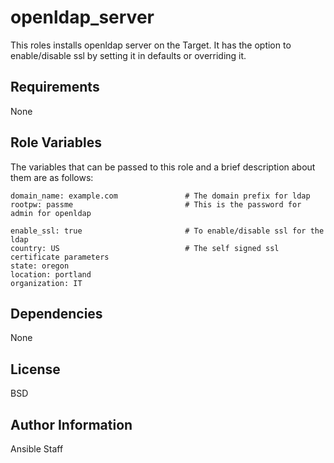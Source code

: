 openldap_server
========

This roles installs openldap server on the Target. It has the option to enable/disable ssl
by setting it in defaults or overriding it.

Requirements
------------

None

Role Variables
--------------

The variables that can be passed to this role and a brief description about them are as follows:

```
domain_name: example.com               # The domain prefix for ldap
rootpw: passme                         # This is the password for admin for openldap

enable_ssl: true                       # To enable/disable ssl for the ldap
country: US                            # The self signed ssl certificate parameters
state: oregon
location: portland
organization: IT
```

Dependencies
------------

None

License
-------

BSD

Author Information
------------------

Ansible Staff

